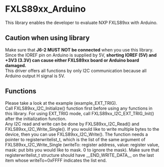 # FXLS89xx_Arduino
This library enables the developer to evaluate NXP FXLS89xx with Arduino.

## Caution when using library
Make sure that **J6-2 MUST NOT be connected** when you use this library.  
Since the IOREF pin on Arduino is supplied by 5V, **shorting IOREF (5V) and +3V3 (3.3V) can cause either FXLS89xx board or Arduino board damaged.**  
This driver offers all functions by only I2C communication because all Arduino output H signal is 5V.

## Functions
Please take a look at the example (example_EXT_TRIG).  
Call FXLS89xx_I2C_Initialize() function first before using any functions in this library. For using EXT_TRIG mode, call FXLS89xx_I2C_EXT_TRIG_Init() after the initialization function.  
Any I2C read and write can be done by FXLS89xx_I2C_Read() and FXLS89xx_I2C_Write_Single(). If you would like to write multiple bytes to the device, then you can use FXLS89xx_I2C_Write(). The function needs a pointer to registerwritelist_t, which is the list of the same argument of FXLS89xx_I2C_Write_Single (writeTo: register address, value: register value, mask: put bits you would like to mask. 0 to ignore the mask). Make sure that registerwritelist_t structure should have \_\_END_WRITE_DATA\_\_ on the last item whose writeTo=0xFFFF indicates the list end.
